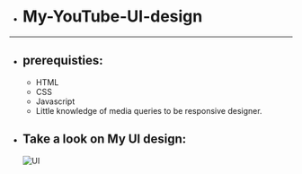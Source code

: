 - # My-YouTube-UI-design
---

- ## prerequisties:
    - HTML
    - CSS
    - Javascript
    - Little knowledge of media queries to be responsive designer.


- ## Take a look on My UI design:

    ![UI](https://github.com/MohammadSayed02/My-YouTube-UI-Creation/blob/main/ScreetShots/ezgif.com-gif-maker.gif?raw=true)
